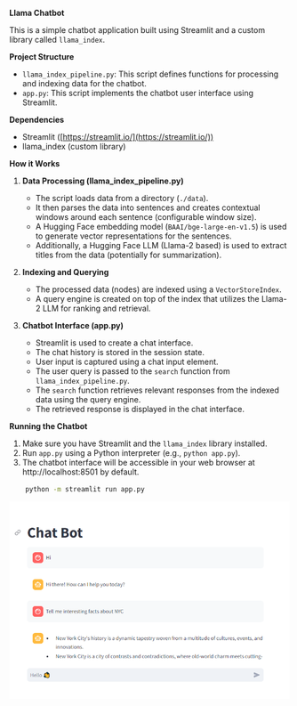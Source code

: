 **Llama Chatbot**

This is a simple chatbot application built using Streamlit and a custom library called `llama_index`.

**Project Structure**

* `llama_index_pipeline.py`: This script defines functions for processing and indexing data for the chatbot.
* `app.py`: This script implements the chatbot user interface using Streamlit.

**Dependencies**

* Streamlit ([https://streamlit.io/](https://streamlit.io/))
* llama_index (custom library)

**How it Works**

1. **Data Processing (llama_index_pipeline.py)**
   * The script loads data from a directory (`./data`).
   * It then parses the data into sentences and creates contextual windows around each sentence (configurable window size).
   * A Hugging Face embedding model (`BAAI/bge-large-en-v1.5`) is used to generate vector representations for the sentences.
   * Additionally, a Hugging Face LLM (Llama-2 based) is used to extract titles from the data (potentially for summarization).

2. **Indexing and Querying**
   * The processed data (nodes) are indexed using a `VectorStoreIndex`.
   * A query engine is created on top of the index that utilizes the Llama-2 LLM for ranking and retrieval.

3. **Chatbot Interface (app.py)**
   * Streamlit is used to create a chat interface.
   * The chat history is stored in the session state.
   * User input is captured using a chat input element.
   * The user query is passed to the `search` function from `llama_index_pipeline.py`.
   * The `search` function retrieves relevant responses from the indexed data using the query engine.
   * The retrieved response is displayed in the chat interface.

**Running the Chatbot**

1. Make sure you have Streamlit and the `llama_index` library installed.
2. Run `app.py` using a Python interpreter (e.g., `python app.py`).
3. The chatbot interface will be accessible in your web browser at http://localhost:8501 by default.

```bash
    python -m streamlit run app.py
```


![alt text](image.png)
